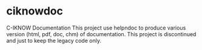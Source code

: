 ciknowdoc
=========

C-IKNOW Documentation
This project use helpndoc to produce various version (html, pdf, doc, chm) of documentation. 
This project is discontinued and just to keep the legacy code only.